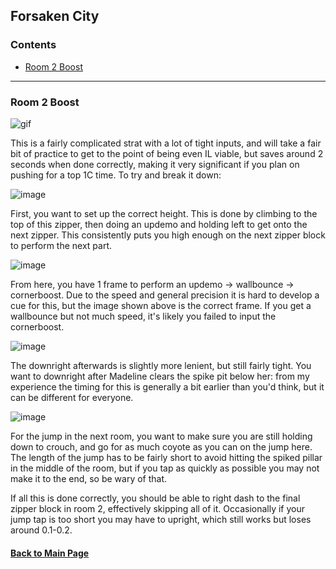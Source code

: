 ## Forsaken City

### Contents
- [Room 2 Boost](#Room-2-Boost)

- - - -

### Room 2 Boost

![gif](https://github.com/Vapo41/C-Side-Guide/blob/main/images/1cr2boostwebp.webp)

This is a fairly complicated strat with a lot of tight inputs, and will take a fair bit of practice to get to the point of being even IL viable, but saves around 2 seconds when done correctly, making it very significant if you plan on pushing for a top 1C time. To try and break it down:

![image](https://cdn.discordapp.com/attachments/785077819771453461/1015976928454398012/1cboost4.png)

First, you want to set up the correct height. This is done by climbing to the top of this zipper, then doing an updemo and holding left to get onto the next zipper. This consistently puts you high enough on the next zipper block to perform the next part.

![image](https://cdn.discordapp.com/attachments/785077819771453461/1015975862006464563/1cboost1.png)

From here, you have 1 frame to perform an updemo -> wallbounce -> cornerboost. Due to the speed and general precision it is hard to develop a cue for this, but the image shown above is the correct frame. If you get a wallbounce but not much speed, it's likely you failed to input the cornerboost.

![image](https://cdn.discordapp.com/attachments/785077819771453461/1015976526220632114/1cboost2.png)

The downright afterwards is slightly more lenient, but still fairly tight. You want to downright after Madeline clears the spike pit below her: from my experience the timing for this is generally a bit earlier than you'd think, but it can be different for everyone.

![image](https://cdn.discordapp.com/attachments/785077819771453461/1015976750783668325/1cboost3.png)

For the jump in the next room, you want to make sure you are still holding down to crouch, and go for as much coyote as you can on the jump here. The length of the jump has to be fairly short to avoid hitting the spiked pillar in the middle of the room, but if you tap as quickly as possible you may not make it to the end, so be wary of that.

If all this is done correctly, you should be able to right dash to the final zipper block in room 2, effectively skipping all of it. Occasionally if your jump tap is too short you may have to upright, which still works but loses around 0.1-0.2.

#### [Back to Main Page](https://github.com/Vapo41/C-Side-Guide)
